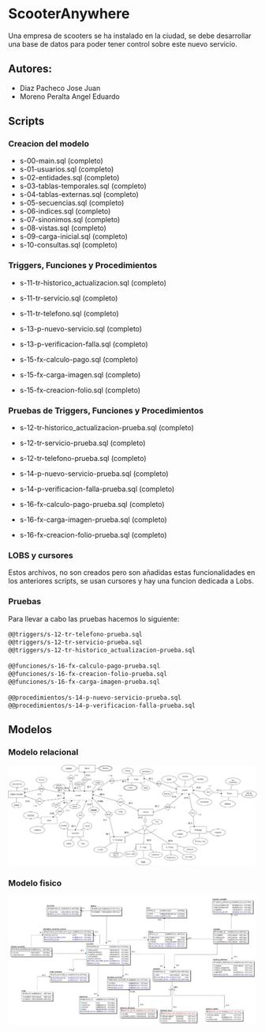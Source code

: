 # ScooterAnywhere
Una empresa de scooters se ha instalado en la ciudad, se debe desarrollar una base de datos para poder tener control sobre este nuevo servicio.

## Autores:
- Diaz Pacheco Jose Juan
- Moreno Peralta Angel Eduardo

## Scripts

### Creacion del modelo
- s-00-main.sql (completo)
- s-01-usuarios.sql (completo)
- s-02-entidades.sql (completo)
- s-03-tablas-temporales.sql (completo)
- s-04-tablas-externas.sql (completo)
- s-05-secuencias.sql (completo)
- s-06-indices.sql (completo)
- s-07-sinonimos.sql (completo)
- s-08-vistas.sql (completo)
- s-09-carga-inicial.sql (completo)
- s-10-consultas.sql (completo)

### Triggers, Funciones y Procedimientos
- s-11-tr-historico_actualizacion.sql (completo)
- s-11-tr-servicio.sql (completo)
- s-11-tr-telefono.sql (completo)

- s-13-p-nuevo-servicio.sql (completo)
- s-13-p-verificacion-falla.sql (completo)

- s-15-fx-calculo-pago.sql (completo)
- s-15-fx-carga-imagen.sql (completo)
- s-15-fx-creacion-folio.sql (completo)


### Pruebas de Triggers, Funciones y Procedimientos
- s-12-tr-historico_actualizacion-prueba.sql (completo)
- s-12-tr-servicio-prueba.sql (completo)
- s-12-tr-telefono-prueba.sql (completo)

- s-14-p-nuevo-servicio-prueba.sql (completo)
- s-14-p-verificacion-falla-prueba.sql (completo)

- s-16-fx-calculo-pago-prueba.sql (completo)
- s-16-fx-carga-imagen-prueba.sql (completo)
- s-16-fx-creacion-folio-prueba.sql (completo)

### LOBS y cursores

Estos archivos, no son creados pero son añadidas estas funcionalidades en los anteriores scripts, se usan cursores y hay una funcion dedicada a Lobs.

### Pruebas

Para llevar a cabo las pruebas hacemos lo siguiente:
``` shell
@@triggers/s-12-tr-telefono-prueba.sql
@@triggers/s-12-tr-servicio-prueba.sql
@@triggers/s-12-tr-historico_actualizacion-prueba.sql

@@funciones/s-16-fx-calculo-pago-prueba.sql
@@funciones/s-16-fx-creacion-folio-prueba.sql
@@funciones/s-16-fx-carga-imagen-prueba.sql

@@procedimientos/s-14-p-nuevo-servicio-prueba.sql
@@procedimientos/s-14-p-verificacion-falla-prueba.sql

```

## Modelos

### Modelo relacional
![modelo_relacional](modelo_relacional.jpeg)
### Modelo fisico
![modelo_fisico](modelo_fisico.jpeg)








